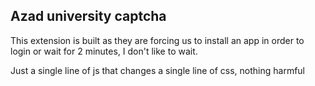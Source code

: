 ## Azad university captcha
This extension is built as they are forcing us to install an app in order to login or wait for 2 minutes, I don't like to wait.

Just a single line of js that changes a single line of css, nothing harmful